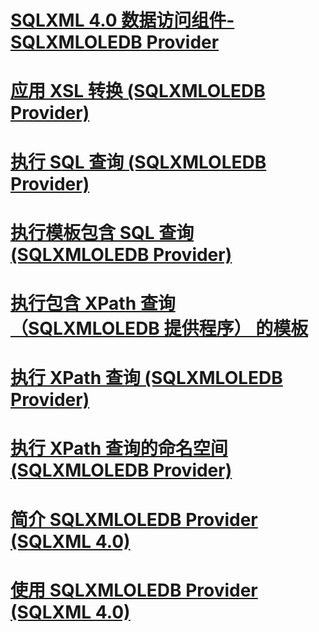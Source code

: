# [SQLXML 4.0 数据访问组件-SQLXMLOLEDB Provider](sqlxml-4-0-data-access-components-sqlxmloledb-provider.md)

# [应用 XSL 转换 (SQLXMLOLEDB Provider)](applying-an-xsl-transformation-sqlxmloledb-provider.md)
# [执行 SQL 查询 (SQLXMLOLEDB Provider)](executing-sql-queries-sqlxmloledb-provider.md)
# [执行模板包含 SQL 查询 (SQLXMLOLEDB Provider)](executing-templates-that-contain-sql-queries-sqlxmloledb-provider.md)
# [执行包含 XPath 查询 （SQLXMLOLEDB 提供程序） 的模板](executing-templates-that-contain-xpath-queries-sqlxmloledb-provider.md)
# [执行 XPath 查询 (SQLXMLOLEDB Provider)](executing-xpath-queries-sqlxmloledb-provider.md)
# [执行 XPath 查询的命名空间 (SQLXMLOLEDB Provider)](executing-xpath-queries-with-namespaces-sqlxmloledb-provider.md)
# [简介 SQLXMLOLEDB Provider (SQLXML 4.0)](introduction-to-the-sqlxmloledb-provider-sqlxml-4-0.md)
# [使用 SQLXMLOLEDB Provider (SQLXML 4.0)](using-the-sqlxmloledb-provider-sqlxml-4-0.md)
